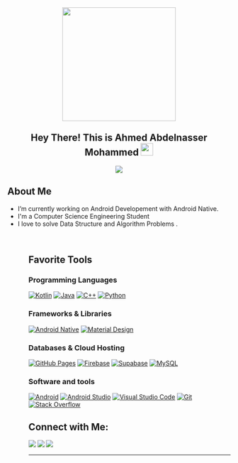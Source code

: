 

<h2 align="center">
  <img align="center" height="256px" src="https://user-images.githubusercontent.com/51513908/150689872-eaa21d9a-7c65-4662-938c-26091c09cd70.svg"> 
  <br>
  <br>
  Hey There! This is Ahmed Abdelnasser Mohammed <img src="https://media.giphy.com/media/hvRJCLFzcasrR4ia7z/giphy.gif" width="28">
</h2>


<p align="center">
  <img src="https://readme-typing-svg.herokuapp.com?color=%2336BCF7&size=48&center=true&width=500&height=100&lines= Software+Enigneer;Android+Developer;C%2B%2B+Lover">
</p>



  ## About Me
<ul>
  <li> I’m currently working on Android Developement with Android Native. </li>
  <li> I'm a Computer Science Engineering Student  </li>
  <li> I love to solve Data Structure and Algorithm Problems . </li>
<ul>

<br/>

## Favorite Tools

### Programming Languages

<p>
    <a href="https://github.com/search?q=user%3ADenverCoder1+language%3Asvg"><img alt="Kotlin" src="https://img.shields.io/badge/Kotlin-e0982c.svg?logo=kotlin&logoColor=white"></a>
    <a href="https://github.com/search?q=user%3ADenverCoder1+language%3Ajava"><img alt="Java" src="https://img.shields.io/badge/Java-007396.svg?logo=java&logoColor=white"></a>
    <a href="https://github.com/search?q=user%3ADenverCoder1+language%3Acpp"><img alt="C++" src="https://custom-icon-badges.herokuapp.com/badge/C++-9C033A.svg?logo=cpp2&logoColor=white"></a>
    <a href="https://github.com/search?q=user%3ADenverCoder1+language%3Apython"><img alt="Python" src="https://img.shields.io/badge/Python-14354C.svg?logo=python&logoColor=white"></a>
</p>

### Frameworks & Libraries

<p>
    <a href="#"><img alt="Android Native" src="https://img.shields.io/badge/Flutter-02569B.svg?logo=android-native&logoColor=green"></a>
    <a href="#"><img alt="Material Design" src="https://img.shields.io/badge/Material%20Design-0081CB.svg?logo=material-design&logoColor=white"></a>
</p>

### Databases & Cloud Hosting

<p>
    <a href="#"><img alt="GitHub Pages" src="https://img.shields.io/badge/GitHub%20Pages-327FC7.svg?logo=github&logoColor=white"></a>
    <a href="#"><img alt="Firebase" src="https://img.shields.io/badge/Firebase-orange.svg?logo=firebase&logoColor=white"></a>
    <a href="#"><img alt="Supabase" src="https://img.shields.io/badge/Supabase-black.svg?logo=supabase&logoColor=darkgreen"></a>
    <a href="#"><img alt="MySQL" src="https://img.shields.io/badge/MySQL-00f.svg?logo=mysql&logoColor=white"></a>
</p>

### Software and tools

<p>
    <a href="#"><img alt="Android" src="https://img.shields.io/badge/Android-3DDC84?logo=android&logoColor=white"></a>
    <a href="#"><img alt="Android Studio" src="https://img.shields.io/badge/Android%20Studio-008678.svg?logo=android-studio&logoColor=white"></a>
    <a href="#"><img alt="Visual Studio Code" src="https://img.shields.io/badge/Visual%20Studio%20Code-0078d7.svg?logo=visual-studio-code&logoColor=white"></a>
    <a href="#"><img alt="Git" src="https://img.shields.io/badge/Git-F05033.svg?logo=git&logoColor=white"></a>
    <a href="#"><img alt="Stack Overflow" src="https://img.shields.io/badge/-Stack%20Overflow-FE7A16?logo=stack-overflow&logoColor=white"></a>
</p>

  
## Connect with Me:
  
  <p>
<a href="https://github.com/ahmedNaser7/ahmedNaser7"><img src="https://img.shields.io/badge/-ahmedNaser7-black?logo=github&style=flat-square"/></a>
<a href="https://www.linkedin.com/in/ahmed-abd-el-nasser/"><img src="https://img.shields.io/badge/-ahmed.abdelnasser.mohamed-blue?logo=linkedin&style=flat-square"></a>
<a href="mailto:ahmed.abdelnasser.mohamed.fekry@gmail.com"><img src="https://img.shields.io/badge/-ahmed.abdelnasser.mohamed.fekry@gmail.com-black?logo=gmail&style=flat-square"/></a>
<!-- <a href="https://twitter.com/jaiswal4sudeep"><img src="https://img.shields.io/badge/-jaiswal4sudeep-blue?logo=twitter&style=flat-square"/></a> -->
</p>
  
<hr>
 


  
  

